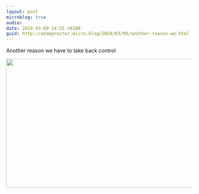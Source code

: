 ```yaml
---
layout: post
microblog: true
audio: 
date: 2018-03-09 14:25 +0100
guid: http://adamprocter.micro.blog/2018/03/09/another-reason-we.html
---
```

Another reason we have to take back control

<img src="http://discursive.adamprocter.co.uk/uploads/2018/364117a897.jpg" width="600" height="348" />
